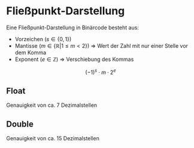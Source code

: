 # Fließpunkt-Darstellung

Eine Fließpunkt-Darstellung in Binärcode besteht aus:

- Vorzeichen ($s \in \{0,1\}$)
- Mantisse ($m \in \{\mathbb{R}  | 1 \leq m < 2\}$) => Wert der Zahl mit nur einer Stelle vor dem Komma
- Exponent ($e \in \mathbb{Z}$) => Verschiebung des Kommas

$$
(-1)^s \cdot m \cdot 2^e
$$

## Float

Genauigkeit von ca. 7 Dezimalstellen

## Double

Genauigkeit von ca. 15 Dezimalstellen